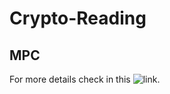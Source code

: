 # Crypto-Reading

## MPC

For more details check in this ![link](https://github.com/arupmondal-cs/awesome-mpc). 
